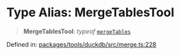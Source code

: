 # Type Alias: MergeTablesTool

> **MergeTablesTool**: *typeof* [`mergeTables`](../variables/mergeTables.md)

Defined in: [packages/tools/duckdb/src/merge.ts:228](https://github.com/GeoDaCenter/openassistant/blob/28e38a23cf528ccfe10391135d12fba8d3e385da/packages/tools/duckdb/src/merge.ts#L228)
